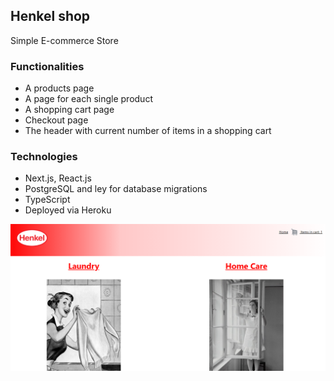 ## Henkel shop

Simple E-commerce Store

### Functionalities

- A products page
- A page for each single product
- A shopping cart page
- Checkout page
- The header with current number of items in a shopping cart

### Technologies

- Next.js, React.js
- PostgreSQL and ley for database migrations
- TypeScript
- Deployed via Heroku

![Screenshot](./public/screenshot.png)
